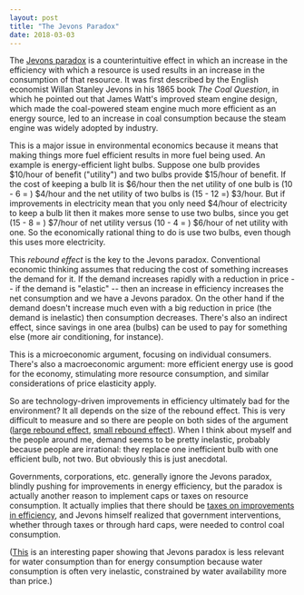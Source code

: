 ```yaml
---
layout: post
title: "The Jevons Paradox"
date: 2018-03-03
---
```


<p>The <a href="https://pdfs.semanticscholar.org/f247/b8fae38e0c46bb9d1020b0be0d589db28446.pdf">Jevons paradox</a> is a counterintuitive effect in which an increase in the efficiency with which a resource is used results in an increase in the consumption of that resource. It was first described by the English economist Willan Stanley Jevons in his 1865 book <i>The Coal Question</i>, in which he pointed out that James Watt's improved steam engine design, which made the coal-powered steam engine much more efficient as an energy source, led to an increase in coal consumption because the steam engine was widely adopted by industry.</p>

<p>This is a major issue in environmental economics because it means that making things more fuel efficient results in more fuel being used. An example is energy-efficient light bulbs. Suppose one bulb provides $10/hour of benefit ("utility") and two bulbs provide $15/hour of benefit. If the cost of keeping a bulb lit is $6/hour then the net utility of one bulb is (10 - 6 = ) $4/hour and the net utility of two bulbs is (15 - 12 =) $3/hour. But if improvements in electricity mean that you only need $4/hour of electricity to keep a bulb lit then it makes more sense to use two bulbs, since you get (15 - 8 = ) $7/hour of net utility versus (10 - 4 = ) $6/hour of net utility with one. So the economically rational thing to do is use two bulbs, even though this uses more electricity.</p>

<p>This <i>rebound effect</i> is the key to the Jevons paradox. Conventional economic thinking assumes that reducing the cost of something increases the demand for it. If the demand increases rapidly with a reduction in price -- if the demand is "elastic" -- then an increase in efficiency increases the net consumption and we have a Jevons paradox. On the other hand if the demand doesn't increase much even with a big reduction in price (the demand is inelastic) then consumption decreases. There's also an indirect effect, since savings in one area (bulbs) can be used to pay for something else (more air conditioning, for instance).</p>

<p>This is a microeconomic argument, focusing on individual consumers. There's also a macroeconomic argument: more efficient energy use is good for the economy, stimulating more resource consumption, and similar considerations of price elasticity apply.</p>

<p>So are technology-driven improvements in efficiency ultimately bad for the environment? It all depends on the size of the rebound effect. This is very difficult to measure and so there are people on both sides of the argument (<a href="https://www.sciencedirect.com/science/article/pii/S0301421508007428">large rebound effect</a>, <a href="http://environment.yale.edu/gillingham/GillinghamRapsonWagner_Rebound.pdf">small rebound effect</a>). When I think about myself and the people around me, demand seems to be pretty inelastic, probably because people are irrational: they replace one inefficient bulb with one efficient bulb, not two. But obviously this is just anecdotal.</p>

<p>Governments, corporations, etc. generally ignore the Jevons paradox, blindly pushing for improvements in energy efficiency, but the paradox is actually another reason to implement caps or taxes on resource consumption. It actually implies that there should be <a href="https://www.sciencedirect.com/science/article/pii/S0921800996000778?via%3Dihub">taxes on improvements in efficiency</a>, and Jevons himself realized that government interventions, whether through taxes or through hard caps, were needed to control coal consumption.</p>

<p>(<a href="https://halshs.archives-ouvertes.fr/halshs-00991778/document">This</a> is an interesting paper showing that Jevons paradox is less relevant for water consumption than for energy consumption because water consumption is often very inelastic, constrained by water availability more than price.)</p>








